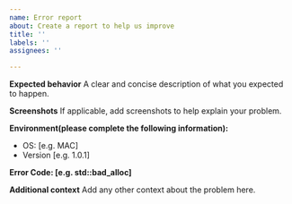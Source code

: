 ```yaml
---
name: Error report
about: Create a report to help us improve
title: ''
labels: ''
assignees: ''

---
```


**Expected behavior**
A clear and concise description of what you expected to happen.

**Screenshots**
If applicable, add screenshots to help explain your problem.


**Environment(please complete the following information):**
 - OS: [e.g. MAC]
 - Version [e.g. 1.0.1]

**Error Code: [e.g. std::bad_alloc]**

**Additional context**
Add any other context about the problem here.